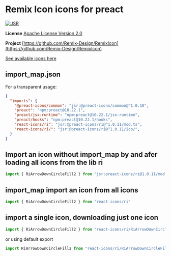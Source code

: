 # Remix Icon icons for preact

[![JSR](https://jsr.io/badges/@preact-icons/ri)](https://jsr.io/@preact-icons/ri)

**License** [Apache License Version 2.0](http://www.apache.org/licenses/)

**Project** [https://github.com/Remix-Design/RemixIcon](https://github.com/Remix-Design/RemixIcon)

[See available icons here](https://react-icons.deno.dev/ri)

## import_map.json

For a transparent usage:

```json
{
  "imports": {
    "@preact-icons/common": "jsr:@preact-icons/common@^1.0.10",
    "preact": "npm:preact@10.22.1",
    "preact/jsx-runtime": "npm:preact@10.22.1/jsx-runtime",
    "preact/hooks": "npm:preact@10.22.1/hooks",
    "react-icons/ri": "jsr:@preact-icons/ri@^1.0.11/mod.ts",
    "react-icons/ri/": "jsr:@preact-icons/ri@^1.0.11/ico/",
  }
}
```

## Import an icon without import_map by and afer loading all icons from the lib ri

```ts
import { RiArrowDownCircleFill2 } from "jsr:preact-icons/ri@1.0.11/mod.ts"
```

## import_map import an icon from all icons

```ts
import { RiArrowDownCircleFill2 } from "react-icons/ri"
```

## import a single icon, downloading just one icon

```ts
import { RiArrowDownCircleFill2 } from "react-icons/ri/RiArrowDownCircleFill2.ts"
```

or using default export

```ts
import RiArrowDownCircleFill2 from "react-icons/ri/RiArrowDownCircleFill2.ts"
```

